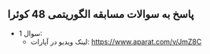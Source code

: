 ## پاسخ به سوالات مسابقه الگوریتمی 48 کوئرا

- سوال 1:
  - لینک ویدیو در آپارات: https://www.aparat.com/v/JmZ8C
